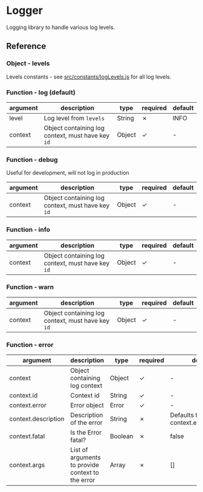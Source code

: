 # Logger

Logging library to handle various log levels.

## Reference

### Object - levels

Levels constants - see [src/constants/logLevels.js](../../src/constants/logLevels.js) for all log levels.

### Function - log (default)

| argument | description | type | required | default |
| -------- | ----------- | ---- | -------- | ------- |
| level | Log level from `levels` | String | ✗ | INFO |
| context | Object containing log context, must have key `id` | Object | ✓ | - |

### Function - debug

Useful for development, will not log in production

| argument | description | type | required | default |
| -------- | ----------- | ---- | -------- | ------- |
| context | Object containing log context, must have key `id` | Object | ✓ | - |

### Function - info

| argument | description | type | required | default |
| -------- | ----------- | ---- | -------- | ------- |
| context | Object containing log context, must have key `id` | Object | ✓ | - |

### Function - warn

| argument | description | type | required | default |
| -------- | ----------- | ---- | -------- | ------- |
| context | Object containing log context, must have key `id` | Object | ✓ | - |

### Function - error

| argument | description | type | required | default |
| -------- | ----------- | ---- | -------- | ------- |
| context | Object containing log context | Object | ✓ | - |
| context.id | Context id | String | ✓ | - |
| context.error | Error object | Error | ✓ | - |
| context.description | Description of the error | String | ✗ | Defaults to context.error.message |
| context.fatal | Is the Error fatal? | Boolean | ✗ | false |
| context.args | List of arguments to provide context to the error | Array | ✗ | [] |

